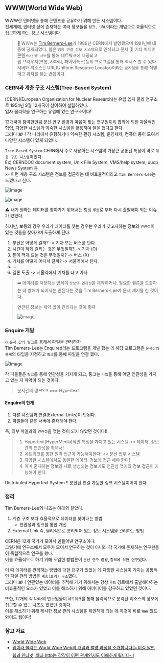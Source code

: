 ## WWW(World Wide Web)

WWW란 인터넷을 통해 콘텐츠를 공유하기 위해 만든 시스템이다.   
전세계에, 인터넷 상에 존재하는 여러 정보들을 `링크, URL`이라는 개념으로 효율적으로 접근하게 하는 정보 시스템이다.

> 📌 WWw는 [Tim Berners-Lee](https://en.wikipedia.org/wiki/World_Wide_Web)가 1989년 CERN에서 발명했으며 1991년에 대중에 공개되었다.
> 웹은 `범용 연결 정보 시스템`으로  인식되고 문서 및 기타 미디어 콘텐츠가 `웹 서버`를 통해 네트워크에 제공되고   
> 웹 브라우저(크롬, 사파리, 파이어폭스)등의 프로그램을 통해 액세스 할 수 있다.   
> 서버와 리소스는 URL(Uniform Resource Locator)이라는 `문자열`을 통해 식별하고 위치를 찾는 컨셉이다.


### CERN과 계층 구조 시스템(Tree-Based System)

[CERN](European Organization for Nuclear Research)는 유럽 입자 물리 연구소로 1954년 9월 12개국이 참여하여 설립하였다.   
입자 물리학을 연구하는 유럽에 있는 연구소이다!
 
12개국이 참여한만큼 분산 연구 환경과 마음이 맞는 연구원끼리 합의에 의한 자율적인 협업, 다양한 시스템과 익숙한 시스템을 활용하며 일을 했다고 한다.   
그러다 보니 각 나라에서 유행하거나 익숙한 환경 시스템, 운영체제, 컴퓨터 등이 모여서 다양한 시스템이 있게 되었다.

`Tree-Based System` CERN에서 주로 사용하는 시스템의 가장큰 공통된 특징이 바로 `계층 구조 시스템`이었다.   
Ex) CERNDOC document system, Unix File System, VMS/help system, uucp News System 등   
`>>` 이런 계층 구조 시스템은 정보를 접근하는 데 비효율적이라고 `Tim Berners-Lee`는 느꼈다고 한다.

![image](https://github.com/user-attachments/assets/afdd0739-f777-4eec-9347-42716b17e439)

![image](https://github.com/user-attachments/assets/af25badd-031f-41c0-8d49-32af949eb5d5)

⚠️ 내가 원하는 데이터를 찾아가기 위해서는 항상 `루트`로 부터 다시 출발해야 되는 이슈가 있었다.

하지만, 보통의 경우 우리가 데이터를 찾는 경우는 우리가 찾고자하는 정보와 `연관성`이 있는 것들을 찾아가며 도출하게 된다.

1. 부산은 어떻게 갈까? -> 기차 또는 버스를 탄다.
2. 시간이 적게 걸리는 것은 무엇일까? -> 기차 (O)
3. 돈이 적게 드는 것은 무엇일까? -> 버스 (X)
4. 기차를 어떻게 어디서 갈까? -> 서울역에서 탄다.
5. ...
6. 결론 도출 -> 서울역에서 기차를 타고 가자


> ➡️ 데이터를 저장하는 방식이 `정보의 연관성`을 제약하거나, 필요한 결론을 도출하는 데 방해가 되어서는 안된다는 것을 Tim Berners-Lee가 문제 제기를 한 것이다.

>  연관된 정보는 제약 없이 관리되는 것이 좋다
> 
> ![image](https://github.com/user-attachments/assets/bf3c2f17-70ec-4fc8-b1d8-896137def6c2)


### Enquire 개발

🔥 `문서 간의 링크`를 통해서 파일을 관리하자   
Tim Berners-Lee는 Enquired라는 프로그램을 개발 했는 데 해당 프로그램은 `문서간의 관계`의 타입을 지정하고 `링크`를 통해 파일을 연결 했다.  

![image](https://github.com/user-attachments/assets/96af186d-d861-4001-b4d2-8dba9c18d8d7)

각 파을들은 `링크`를 통해 연관성을 가지게 되고, 링크는 `타입`을 통해 어떤 연관성을 가지고 있는 지 파악이 되는 것이다.

> 문서간의 링크?!!! === Hypertext

#### Enquire의 한계

1. 다른 시스템과 연결(External Links)이 안된다.
2. 파일들이 같은 서버에 존재해야 한다.

즉, 외부 파일과의 `연관성`을 맺는 것이 되지 않았던 것이다!!

> 1. Hypertext(HyperMedia)적인 특징을 가지고 있는 시스템 << 데이터, 정보간의 연관성을 위해서!
> 2. 네트워크를 통한 원격 접근이 가능해야한다! << 분산 업무 시스템
> 3. 다양한 시스템에서도 동일한 데이터, 정보에 접근 해야 한다!
> 4. 이미 존재하는 정보와 새로 생성되는 정보에도 연관성 맺기와 정보 접근이 가능해야 한다.

Distributed Hypertext System !! 분산된 연결 가능한 링크 시스템이어야 한다.


### 정리

Tim Berners-Lee의 니즈는 아래와 같았다.

1. 계층 구조 보다 효율적으로 데이터를 찾아내는 방법
   - 연관성과 링크를 통한 개선
2. External Link 즉, 물리적으로 분리되어 있는 정보 시스템을 관리하는 방법

CERN은 12개 국가가 모여서 만들어낸 연구소이다.      
그렇기에 연구소에서 모두가 모여서 연구하는 것이 아니라 각 국가에 존재하는 연구원들이 독립적으로 연구를 했다.   
이를 효율적으로 하기 위해 도입한 방법론이 `분산 연구 환경`, `합의에 의한 연구`였다.

이 때 데이터를 관리하는 방법에 대한 요구가 있었는 데 다양한 시스템이 가지는 공통적인 파일 관리 방법은 `계층(트리) 구조`였다.   
그러다 보니 연관있는 데이터를 추적해 가기 위해서는 항상 `루트` 경로에서 출발해야하는 비효율적인 요소가 있었고 이를 해소하기 위해 아이디어를 강구하고 있었던 것이다.   

또한, 12개의 각 나라의 연구원들이 `네트워크`를 통해 물리적으로 분리된 리소스의 정보에 접근할 수 있는 니즈도 있었던 것이다.   
이를 해소하기 위해 제시한 정보 관리 시스템을 제안하게 되는 데 이것이 바로 `WWW` 월드 와이드 웹이다!


### 참고 자료
- [World Wide Web](https://en.wikipedia.org/wiki/World_Wide_Web)
- [웹이라 불리는 World Wide Web의 개념과 발명 과정을 소개합니다👍 이걸 알면 웹과 인터넷, 웹과 http는 각각이 어떤 관계인지도 이해하게 됩니다~!](https://www.youtube.com/watch?v=1JjUYaoxJ9Y&t=80s&ab_channel=%EC%89%AC%EC%9A%B4%EC%BD%94%EB%93%9C)
